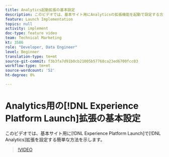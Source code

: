 ```yaml
---
title: Analytics起動拡張の基本設定
description: このビデオでは、基本サイト用にAnalyticsの拡張機能を起動で設定する方法を簡単に示します。
feature: Launch Implementation
topics: null
activity: implement
doc-type: feature video
team: Technical Marketing
kt: 3586
role: "Developer, Data Engineer"
level: Beginner
translation-type: tm+mt
source-git-commit: f3b3fa7d91b0cb21005b57768ca23ed6700fcc03
workflow-type: tm+mt
source-wordcount: '52'
ht-degree: 0%

---
```



# Analytics用の[!DNL Experience Platform Launch]拡張の基本設定

このビデオでは、基本サイト用に[!DNL Experience Platform Launch]で[!DNL Analytics]拡張を設定する簡単な方法を示します。

>[!VIDEO](https://video.tv.adobe.com/v/28751/?quality=12)
